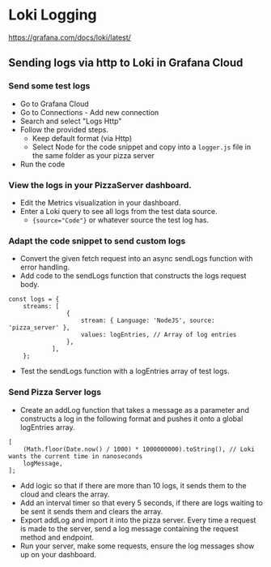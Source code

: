 # Loki Logging

https://grafana.com/docs/loki/latest/

## Sending logs via http to Loki in Grafana Cloud

### Send some test logs

-   Go to Grafana Cloud
-   Go to Connections - Add new connection
-   Search and select "Logs Http"
-   Follow the provided steps.
    -   Keep default format (via Http)
    -   Select Node for the code snippet and copy into a `logger.js` file in the same folder as your pizza server
-   Run the code

### View the logs in your PizzaServer dashboard.

-   Edit the Metrics visualization in your dashboard.
-   Enter a Loki query to see all logs from the test data source.
    -   `{source="Code"}` or whatever source the test log has.

### Adapt the code snippet to send custom logs

-   Convert the given fetch request into an async sendLogs function with error handling.
-   Add code to the sendLogs function that constructs the logs request body.

```
const logs = {
    streams: [
                {
                    stream: { Language: 'NodeJS', source: 'pizza_server' },
                    values: logEntries, // Array of log entries
                },
            ],
    };
```

-   Test the sendLogs function with a logEntries array of test logs.

### Send Pizza Server logs

-   Create an addLog function that takes a message as a parameter and constructs a log in the following format and pushes it onto a global logEntries array.

```
[
    (Math.floor(Date.now() / 1000) * 1000000000).toString(), // Loki wants the current time in nanoseconds
    logMessage,
];
```

-   Add logic so that if there are more than 10 logs, it sends them to the cloud and clears the array.
-   Add an interval timer so that every 5 seconds, if there are logs waiting to be sent it sends them and clears the array.
-   Export addLog and import it into the pizza server. Every time a request is made to the server, send a log message containing the request method and endpoint.
-   Run your server, make some requests, ensure the log messages show up on your dashboard.
